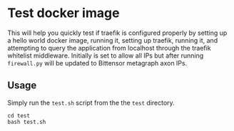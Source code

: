 # Test docker image

This will help you quickly test if traefik is configured properly by setting up a hello world docker image, running it, setting up traefik, running it, and attempting to query the application from localhost through the traefik whitelist middleware.  Initially is set to allow all IPs but after running `firewall.py` will be updated to Bittensor metagraph axon IPs.

## Usage

Simply run the `test.sh` script from the the `test` directory.
```
cd test
bash test.sh
```